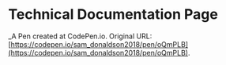 # Technical Documentation Page
 _A Pen created at CodePen.io. Original URL: [https://codepen.io/sam_donaldson2018/pen/oQmPLB](https://codepen.io/sam_donaldson2018/pen/oQmPLB).

 